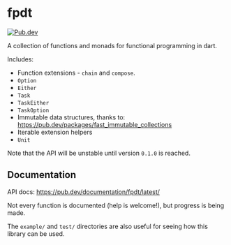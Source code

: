 # fpdt

[<img src="https://img.shields.io/pub/v/fpdt?style=for-the-badge" alt="Pub.dev" />](https://pub.dev/packages/fpdt)

A collection of functions and monads for functional programming in dart.

Includes:

- Function extensions - `chain` and `compose`.
- `Option`
- `Either`
- `Task`
- `TaskEither`
- `TaskOption`
- Immutable data structures, thanks to: https://pub.dev/packages/fast_immutable_collections
- Iterable extension helpers
- `Unit`

Note that the API will be unstable until version `0.1.0` is reached.

## Documentation

API docs: https://pub.dev/documentation/fpdt/latest/

Not every function is documented (help is welcome!), but progress is being made.

The `example/` and `test/` directories are also useful for seeing how this
library can be used.
